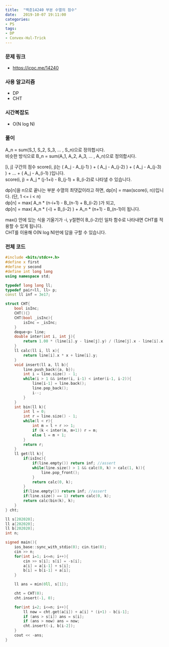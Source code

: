 ```yaml
---
title:  "백준14240 부분 수열의 점수"
date:   2019-10-07 19:11:00
categories:
- PS
tags:
- DP
- Convex-Hul-Trick
---
```


### 문제 링크
* https://icpc.me/14240

### 사용 알고리즘
* DP
* CHT

### 시간복잡도
* O(N log N)

### 풀이
A_n = sum(S_1, S_2, S_3, ... , S_n)으로 정의합시다.<br>
비슷한 방식으로 B_n = sum(A_1, A_2, A_3, ... , A_n)으로 정의합시다.

[i, j] 구간의 점수 score(i, j)는 ( A_j - A_(j-1) ) + ( A_j - A_(j-2) ) + ( A_j - A_(j-3) ) + ... + ( A_j - A_(i-1) )입니다.<br>
score(i, j) = A_j * (j-1+i) - B_(j-1) + B_(i-2)로 나타낼 수 있습니다.

dp[n]을 n으로 끝나는 부분 수열의 최댓값이라고 하면, dp[n] = max(score(i, n))입니다. (단, 1 <= i < n)<br>
dp[n] = max( A_n * (n-i+1) - B_(n-1) + B_(i-2) )가 되고,<br>
dp[n] = max( A_n * (-i) + B_(i-2) ) + A_n * (n+1) - B_(n-1)이 됩니다.

max() 안에 있는 식을 기울기가 -i, y절편이 B_(i-2)인 일차 함수로 나타내면 CHT를 적용할 수 있게 됩니다.<br>
CHT를 이용해 O(N log N)만에 답을 구할 수 있습니다.

### 전체 코드
```cpp
#include <bits/stdc++.h>
#define x first
#define y second
#define int long long
using namespace std;

typedef long long ll;
typedef pair<ll, ll> p;
const ll inf = 3e17;

struct CHT{
	bool isInc;
	CHT(){}
	CHT(bool _isInc){
		isInc = _isInc;
	}
	deque<p> line;
	double inter(int i, int j){
		return 1.00 * (line[i].y - line[j].y) / (line[j].x - line[i].x);
	}
	ll calc(ll i, ll x){
		return line[i].x * x + line[i].y;
	}
	void insert(ll a, ll b){
		line.push_back({a, b});
		int i = line.size() - 1;
		while(i > 1 && inter(i, i-1) < inter(i-1, i-2)){
			line[i-1] = line.back();
			line.pop_back();
			i--;
		}
	}
	int bin(ll k){
		int l = 0;
		int r = line.size() - 1;
		while(l < r){
			int m = l + r >> 1;
			if (k < inter(m, m+1)) r = m;
			else l = m + 1;
		}
		return r;
	}
	ll get(ll k){
		if(isInc){
			if(line.empty()) return inf; //assert
			while(line.size() > 1 && calc(0, k) > calc(1, k)){
				line.pop_front();
			}
			return calc(0, k);
		}
		if(line.empty()) return inf; //assert
		if(line.size() == 1) return calc(0, k);
		return calc(bin(k), k);
	}
} cht;

ll s[202020];
ll a[202020];
ll b[202020];
int n;

signed main(){
	ios_base::sync_with_stdio(0); cin.tie(0);
	cin >> n;
	for(int i=1; i<=n; i++){
		cin >> s[i]; s[i] = -s[i];
		a[i] = a[i-1] + s[i];
		b[i] = b[i-1] + a[i];
	}

	ll ans = min(0ll, s[1]);

	cht = CHT(0);
	cht.insert(-1, 0);

	for(int i=2; i<=n; i++){
		ll now = cht.get(a[i]) + a[i] * (i+1) - b[i-1];
		if (ans > s[i]) ans = s[i];
		if (ans > now) ans = now;
		cht.insert(-i, b[i-2]);
	}
	cout << -ans;
}
```

